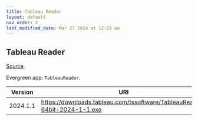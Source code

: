 ```yaml
---
title: Tableau Reader
layout: default
nav_order: 2
last_modified_date: Mar 27 2024 at 12:29 am
---
```


## Tableau Reader

[Source](https://www.tableau.com/).

Evergreen app: `TableauReader`.

| Version  | URI                                                                       |
| -------- | ------------------------------------------------------------------------- |
| 2024.1.1 | https://downloads.tableau.com/tssoftware/TableauReader-64bit-2024-1-1.exe |
